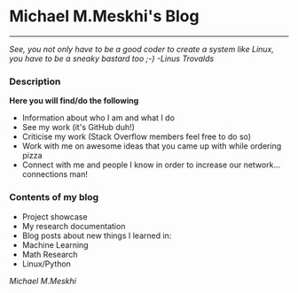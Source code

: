 # Michael M.Meskhi's Blog
--------------------------

*See, you not only have to be a good coder to create a 
system like Linux, you have to be a sneaky bastard too ;-) -Linus Trovalds*

### Description

**Here you will find/do the following**

- Information about who I am and what I do
- See my work (it's GitHub duh!)
- Criticise my work (Stack Overflow members feel free to do so)
- Work with me on awesome ideas that you came up with while ordering pizza
- Connect with me and people I know in order to increase our network... connections man!

### Contents of my blog

- Project showcase
- My research documentation
- Blog posts about new things I learned in:
 - Machine Learning
 - Math Research
 - Linux/Python

*Michael M.Meskhi*
